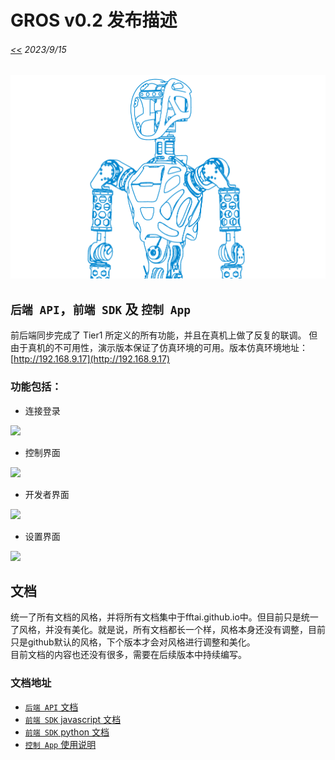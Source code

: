 # GROS v0.2 发布描述
###### [<<](readme.md) 2023/9/15 

![](pics/gr1half.png)

## `后端 API`，`前端 SDK` 及 `控制 App`
前后端同步完成了 Tier1 所定义的所有功能，并且在真机上做了反复的联调。 但由于真机的不可用性，演示版本保证了仿真环境的可用。版本仿真环境地址：[http://192.168.9.17](http://192.168.9.17)

### 功能包括：
* 连接登录

![](login.png)

* 控制界面

![](control.png)

* 开发者界面

![](developer.png)

* 设置界面

![](setting.png)


## 文档
统一了所有文档的风格，并将所有文档集中于fftai.github.io中。但目前只是统一了风格，并没有美化。就是说，所有文档都长一个样，风格本身还没有调整，目前只是github默认的风格，下个版本才会对风格进行调整和美化。  
目前文档的内容也还没有很多，需要在后续版本中持续编写。

### 文档地址
* [`后端 API` 文档](docs/server_api/)
* [`前端 SDK` javascript 文档](docs/sdk_js/)
* [`前端 SDK` python 文档](docs/sdk_js/)
* [`控制 App` 使用说明](docs/app/)